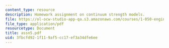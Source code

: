 ```yaml
---
content_type: resource
description: Homework assignment on continuum strength models.
file: https://ol-ocw-studio-app-qa.s3.amazonaws.com/courses/1-050-engineering-mechanics-i-fall-2007/3fbcfd921f119af5cc17ef3a34dfe6ee_assn5.pdf
file_type: application/pdf
resourcetype: Document
title: assn5.pdf
uid: 3fbcfd92-1f11-9af5-cc17-ef3a34dfe6ee
---
```

